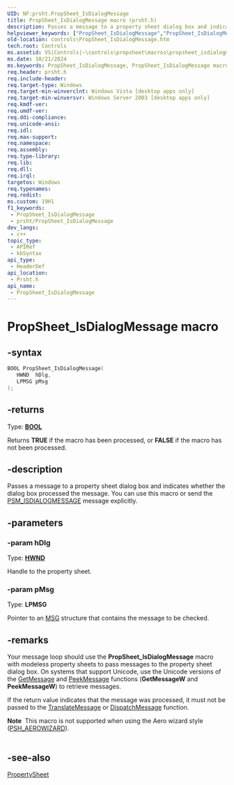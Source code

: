```yaml
---
UID: NF:prsht.PropSheet_IsDialogMessage
title: PropSheet_IsDialogMessage macro (prsht.h)
description: Passes a message to a property sheet dialog box and indicates whether the dialog box processed the message. You can use this macro or send the PSM_ISDIALOGMESSAGE message explicitly.
helpviewer_keywords: ["PropSheet_IsDialogMessage","PropSheet_IsDialogMessage macro [Windows Controls]","_win32_PropSheet_IsDialogMessage","_win32_PropSheet_IsDialogMessage_cpp","controls.PropSheet_IsDialogMessage","controls._win32_PropSheet_IsDialogMessage","prsht/PropSheet_IsDialogMessage"]
old-location: controls\PropSheet_IsDialogMessage.htm
tech.root: Controls
ms.assetid: VS|Controls|~\controls\propsheet\macros\propsheet_isdialogmessage.htm
ms.date: 10/21/2024
ms.keywords: PropSheet_IsDialogMessage, PropSheet_IsDialogMessage macro [Windows Controls], _win32_PropSheet_IsDialogMessage, _win32_PropSheet_IsDialogMessage_cpp, controls.PropSheet_IsDialogMessage, controls._win32_PropSheet_IsDialogMessage, prsht/PropSheet_IsDialogMessage
req.header: prsht.h
req.include-header: 
req.target-type: Windows
req.target-min-winverclnt: Windows Vista [desktop apps only]
req.target-min-winversvr: Windows Server 2003 [desktop apps only]
req.kmdf-ver: 
req.umdf-ver: 
req.ddi-compliance: 
req.unicode-ansi: 
req.idl: 
req.max-support: 
req.namespace: 
req.assembly: 
req.type-library: 
req.lib: 
req.dll: 
req.irql: 
targetos: Windows
req.typenames: 
req.redist: 
ms.custom: 19H1
f1_keywords:
 - PropSheet_IsDialogMessage
 - prsht/PropSheet_IsDialogMessage
dev_langs:
 - c++
topic_type:
 - APIRef
 - kbSyntax
api_type:
 - HeaderDef
api_location:
 - Prsht.h
api_name:
 - PropSheet_IsDialogMessage
---
```


# PropSheet_IsDialogMessage macro

## -syntax

```cpp
BOOL PropSheet_IsDialogMessage(
   HWND  hDlg,
   LPMSG pMsg
);
```

## -returns

Type: **[BOOL](/windows/desktop/winprog/windows-data-types)**

Returns <b>TRUE</b> if the macro has been processed, or <b>FALSE</b> if the macro has not been processed.


## -description

Passes a message to a property sheet dialog box and indicates whether the dialog box processed the message. You can use this macro or send the <a href="/windows/desktop/Controls/psm-isdialogmessage">PSM_ISDIALOGMESSAGE</a> message explicitly.

## -parameters

### -param hDlg

Type: <b><a href="/windows/desktop/WinProg/windows-data-types">HWND</a></b>

Handle to the property sheet.

### -param pMsg

Type: <b>LPMSG</b>

Pointer to an <a href="/windows/desktop/api/winuser/ns-winuser-msg">MSG</a> structure that contains the message to be checked.

## -remarks

Your message loop should use the <b>PropSheet_IsDialogMessage</b> macro with modeless property sheets to pass messages to the property sheet dialog box. On systems that support Unicode, use the Unicode versions of the <a href="/windows/desktop/api/winuser/nf-winuser-getmessage">GetMessage</a> and <a href="/windows/desktop/api/winuser/nf-winuser-peekmessagea">PeekMessage</a> functions (<b>GetMessageW</b> and <b>PeekMessageW</b>) to retrieve messages.

If the return value indicates that the message was processed, it must not be passed to the <a href="/windows/desktop/api/winuser/nf-winuser-translatemessage">TranslateMessage</a> or <a href="/windows/desktop/api/winuser/nf-winuser-dispatchmessage">DispatchMessage</a> function.

<div class="alert"><b>Note</b>  This macro is not supported when using the Aero wizard style (<a href="/windows/desktop/api/prsht/ns-prsht-propsheetheadera_v2">PSH_AEROWIZARD</a>).</div>
<div> </div>

## -see-also

<a href="/windows/desktop/api/prsht/nf-prsht-propertysheeta">PropertySheet</a>
